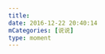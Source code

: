 ```yaml
---
title: 
date: 2016-12-22 20:40:14
mCategories: [说说]
type: moment
---
```


<div id="pics-20161222204014"></div>

<script>
var data = [
    {"link": "2016-12-22_000001.jpeg", "type": "shuoshuo"}
];
picsRender(data, "pics-20161222204014");
</script>
